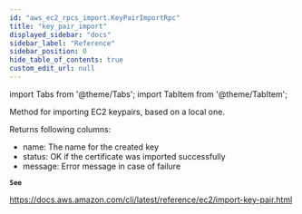 ```yaml
---
id: "aws_ec2_rpcs_import.KeyPairImportRpc"
title: "key_pair_import"
displayed_sidebar: "docs"
sidebar_label: "Reference"
sidebar_position: 0
hide_table_of_contents: true
custom_edit_url: null
---
```


import Tabs from '@theme/Tabs';
import TabItem from '@theme/TabItem';

Method for importing EC2 keypairs, based on a local one.

Returns following columns:

- name: The name for the created key
- status: OK if the certificate was imported successfully
- message: Error message in case of failure

**`See`**

https://docs.aws.amazon.com/cli/latest/reference/ec2/import-key-pair.html
